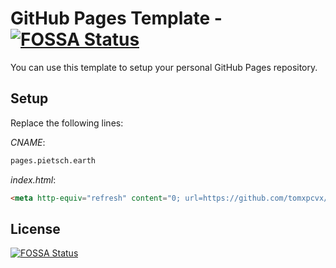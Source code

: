 # GitHub Pages Template - [![FOSSA Status](https://app.fossa.io/api/projects/git%2Bgithub.com%2Ftomxpcvx%2Ftomxpcvx.github.io.svg?type=shield)](https://app.fossa.io/projects/git%2Bgithub.com%2Ftomxpcvx%2Ftomxpcvx.github.io?ref=badge_shield)

You can use this template to setup your personal GitHub Pages repository.

## Setup

Replace the following lines:

*CNAME*:

```txt
pages.pietsch.earth
```

*index.html*:

```html
<meta http-equiv="refresh" content="0; url=https://github.com/tomxpcvx/" />
```

## License

[![FOSSA Status](https://app.fossa.io/api/projects/git%2Bgithub.com%2Ftomxpcvx%2Ftomxpcvx.github.io.svg?type=large)](https://app.fossa.io/projects/git%2Bgithub.com%2Ftomxpcvx%2Ftomxpcvx.github.io?ref=badge_large)
